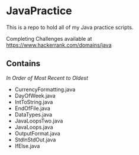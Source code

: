 # JavaPractice
This is a repo to hold all of my Java practice scripts.

Completing Challenges available at https://www.hackerrank.com/domains/java

## Contains
*In Order of Most Recent to Oldest*
- CurrencyFormatting.java
- DayOfWeek.java
- IntToString.java
- EndOfFile.java
- DataTypes.java
- JavaLoopsTwo.java
- JavaLoops.java
- OutputFormat.java
- StdInStdOut.java
- IfElse.java
